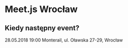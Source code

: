 # Meet.js Wrocław

## Kiedy następny event?

28.05.2018 19:00
Monterail, ul. Oławska 27-29, Wrocław
